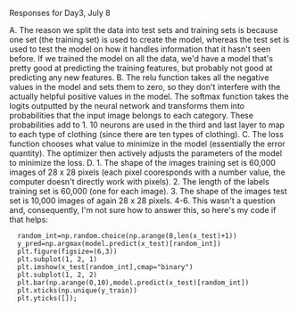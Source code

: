 Responses for Day3, July 8

A. The reason we split the data into test sets and training sets is because one set (the training set) is used to create the model, whereas the test set is used to test the model on how it handles information that it hasn't seen before. If we trained the model on all the data, we'd have a model that's pretty good at predicting the training features, but probably not good at predicting any new features.
B. The relu function takes all the negative values in the model and sets them to zero, so they don't interfere with the actually helpful positive values in the model. The softmax function takes the logits outputted by the neural network and transforms them into probabilities that the input image belongs to each category. These probabilities add to 1. 10 neurons are used in the third and last layer to map to each type of clothing (since there are ten types of clothing).
C. The loss function chooses what value to minimize in the model (essentially the error quantity). The optimizer then actively adjusts the parameters of the model to minimize the loss.
D. 1. The shape of the images training set is 60,000 images of 28 x 28 pixels (each pixel cooresponds with a number value, the computer doesn't directly work with pixels).
   2. The length of the labels training set is 60,000 (one for each image).
   3. The shape of the images test set is 10,000 images of again 28 x 28 pixels.
   4-6. This wasn't a question and, consequently, I'm not sure how to answer this, so here's my code if that helps:
   
      random_int=np.random.choice(np.arange(0,len(x_test)+1))
      y_pred=np.argmax(model.predict(x_test)[random_int])
      plt.figure(figsize=(6,3))
      plt.subplot(1, 2, 1)
      plt.imshow(x_test[random_int],cmap="binary")
      plt.subplot(1, 2, 2)
      plt.bar(np.arange(0,10),model.predict(x_test)[random_int])
      plt.xticks(np.unique(y_train))
      plt.yticks([]);
      
